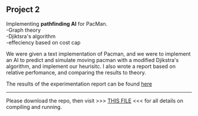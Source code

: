 <h2>Project 2</h2>

Implementing <b>pathfinding AI</b> for PacMan.<br>
-Graph theory <br>
-Djiktsra's algorithm<br> 
-effeciency based on cost cap<br>

We were given a text implementation of Pacman, and we were to implement an AI to predict and simulate moving pacman with a modified Djikstra's algorithm, and implement our heurisitc. I also wrote a report based on relative perfomance, and comparing the results to theory.

The results of the experimentation report can be found <a href="https://github.com/extragravee/COMP20003/blob/master/project2/921322%20-%20Project2%20-%20experimentation%20(2).pdf">here</a>

<hr>

Please download the repo, then visit >>> <a href="https://github.com/extragravee/COMP20003/blob/master/project2/assignment2-1.pdf">THIS FILE</a>  <<< for all details on compiling and running.
